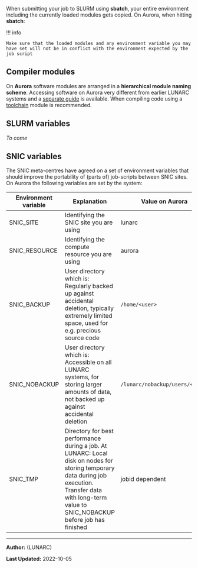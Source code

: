 When submitting your job to SLURM using **sbatch**, your entire environment including the currently loaded modules gets copied. On Aurora, when hitting **sbatch**:

!!! info

    Make sure that the loaded modules and any environment variable you may have set will not be in conflict with the environment expected by the job script

## Compiler modules

On **Aurora** software modules are arranged in a **hierarchical module naming scheme**.  Accessing software on Aurora very different from earlier LUNARC systems and a [separate guide](http://lunarc-documentation.readthedocs.org/en/latest/aurora_modules/) is available. When compiling code using a [toolchain](http://lunarc-documentation.readthedocs.org/en/latest/aurora_modules/#compiling-code-and-using-toolchains) module is recommended.


## SLURM variables

*To come*

## SNIC variables

The SNIC meta-centres have agreed on a set of environment variables that should improve the portability of (parts of) job-scripts between SNIC sites. On Aurora the following variables are set by the system:

| Environment variable | Explanation | Value on Aurora |
|----------------------|-------------|-----------------|
| SNIC_SITE | Identifying the SNIC site you are using | lunarc |
| SNIC_RESOURCE | Identifying the compute resource you are using | aurora |
| SNIC_BACKUP | User directory which is: Regularly backed up against accidental deletion, typically extremely limited space, used for e.g. precious source code | `/home/<user>` |
| SNIC_NOBACKUP | User directory which is: Accessible on all LUNARC systems, for storing larger amounts of data, not backed up against accidental deletion   | `/lunarc/nobackup/users/<user>` |
| SNIC_TMP | Directory for best performance during a job.  At LUNARC: Local disk on nodes for storing temporary data during job execution. Transfer data with long-term value to SNIC_NOBACKUP before job has finished |  jobid dependent |

---

**Author:**
(LUNARC)

**Last Updated:**
2022-10-05